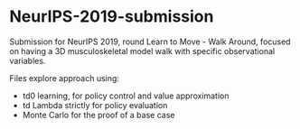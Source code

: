 # NeurIPS-2019-submission
Submission for NeurIPS 2019, round Learn to Move - Walk Around, focused on having a 3D musculoskeletal model walk with specific observational variables.

Files explore approach using:
- td0 learning, for policy control and value approximation
- td Lambda strictly for policy evaluation
- Monte Carlo for the proof of a base case
